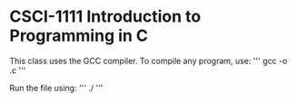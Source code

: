 # CSCI-1111 Introduction to Programming in C
This class uses the GCC compiler. To compile any program, use:
'''
gcc -o <filename> <filename>.c
'''

Run the file using:
'''
./<filename>
'''
